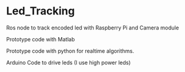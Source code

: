 Led_Tracking
============

Ros node to track encoded led with Raspberry Pi and Camera module

Prototype code with Matlab

Prototype code with python for realtime algorithms.

Arduino Code to drive leds (I use high power leds)


